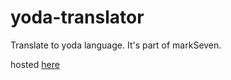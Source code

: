 # yoda-translator

Translate to yoda language. It's part of markSeven.

hosted [here](https://cranky-knuth-26a1d6.netlify.app)
